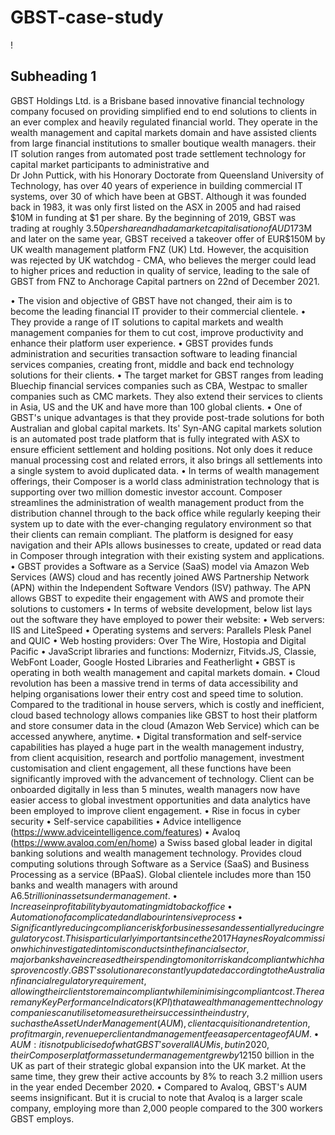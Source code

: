 # GBST-case-study

!

## Subheading 1 ##

GBST Holdings Ltd. is a Brisbane based innovative financial technology company focused on providing simplified end to end solutions to clients in an ever complex and heavily regulated financial world. They operate in the wealth management and capital markets domain and have assisted clients from large financial institutions to smaller boutique wealth managers. their IT solution ranges from automated post trade settlement technology for capital market participants to administrative and  
Dr John Puttick, with his Honorary Doctorate from Queensland University of Technology, has over 40 years of experience in building commercial IT systems, over 30 of which have been at GBST. Although it was founded back in 1983, it was only first listed on the ASX in 2005 and had raised $10M in funding at $1 per share. By the beginning of 2019, GBST was trading at roughly $3.50 per share and had a market capitalisation of AUD$173M and later on the same year, GBST received a takeover offer of EUR$150M by UK wealth management platform FNZ (UK) Ltd. However, the acquisition was rejected by UK watchdog - CMA, who believes the merger could lead to higher prices and reduction in quality of service, leading to the sale of GBST from FNZ to Anchorage Capital partners on 22nd of December 2021.

 
•	The vision and objective of GBST have not changed, their aim is to become the leading financial IT provider to their commercial clientele. 
•	They provide a range of IT solutions to capital markets and wealth management companies for them to cut cost, improve productivity and enhance their platform user experience. 
•	GBST provides funds administration and securities transaction software to leading financial services companies, creating front, middle and back end technology solutions for their clients.
•	The target market for GBST ranges from leading Bluechip financial services companies such as CBA, Westpac to smaller companies such as CMC markets. They also extend their services to clients in Asia, US and the UK and have more than 100 global clients.
•	One of GBST's unique advantages is that they provide post-trade solutions for both Australian and global capital markets. Its' Syn-ANG capital markets solution is an automated post trade platform that is fully integrated with ASX to ensure efficient settlement and holding positions. Not only does it reduce manual processing cost and related errors, it also brings all settlements into a single system to avoid duplicated data. 
•	In terms of wealth management offerings, their Composer is a world class administration technology that is supporting over two million domestic investor account. Composer streamlines the administration of wealth management product from the distribution channel through to the back office while regularly keeping their system up to date with the ever-changing regulatory environment so that their clients can remain compliant. The platform is designed for easy navigation and their APIs allows businesses to create, updated or read data in Composer through integration with their existing system and applications.
•	GBST provides a Software as a Service (SaaS) model via Amazon Web Services (AWS) cloud and has recently joined AWS Partnership Network (APN) within the Independent Software Vendors (ISV) pathway. The APN allows GBST to expedite their engagement with AWS and promote their solutions to customers
•	In terms of website development, below list lays out the software they have employed to power their website:
•	Web servers: IIS and LiteSpeed
•	Operating systems and servers: Parallels Plesk Panel and QUIC
•	Web hosting providers: Over The Wire, Hostopia and Digital Pacific
•	JavaScript libraries and functions: Modernizr, Fitvids.JS, Classie, WebFont Loader, Google Hosted Libraries and Featherlight
•	GBST is operating in both wealth management and capital markets domain.
•	Cloud revolution has been a massive trend in terms of data accessibility and helping organisations lower their entry cost and speed time to solution. Compared to the traditional in house servers, which is costly and inefficient, cloud based technology allows companies like GBST to host their platform and store consumer data in the cloud (Amazon Web Service) which can be accessed anywhere, anytime. 
•	Digital transformation and self-service capabilities has played a huge part in the wealth management industry, from client acquisition, research and portfolio management, investment customisation and client engagement, all these functions have been significantly improved with the advancement of technology. Client can be onboarded digitally in less than 5 minutes, wealth managers now have easier access to global investment opportunities and data analytics have been employed to improve client engagement. 
•	Rise in focus in cyber security
•	Self-service capabilities
•	Advice intelligence (https://www.adviceintelligence.com/features)
•	Avaloq (https://www.avaloq.com/en/home)
a Swiss based global leader in digital banking solutions and wealth management technology. Provides cloud computing solutions through Software as a Service (SaaS) and Business Processing as a service (BPaaS). Global clientele includes more than 150 banks and wealth managers with around A$6.5 trillion in assets under management.
•	Increase in profitability by automating mid to back office 
•	Automation of a complicated and labour intensive process
•	Significantly reducing compliance risk for businesses and essentially reducing regulatory cost. This is particularly important since the 2017 Haynes Royal commission which investigated into misconducts in the financial sector, major banks have increased their spending to monitor risk and compliant which has proven costly. GBST's solution are constantly updated according to the Australian financial regulatory requirement, allowing their clients to remain compliant while minimising compliant cost.
There are many Key Performance Indicators (KPI) that a wealth management technology companies can utilise to measure their success in the industry, such as the Asset Under Management (AUM), client acquisition and retention, profit margin, revenue per client and management fee as a percentage of AUM.
•	AUM: it is not publicised of what GBST's overall AUM is, but in 2020, their Composer platform asset under management grew by 12% to just over EUR$150 billion in the UK as part of their strategic global expansion into the UK market. At the same time, they grew their active accounts by 8% to reach 3.2 million users in the year ended December 2020.
•	Compared to Avaloq, GBST's AUM seems insignificant. But it is crucial to note that Avaloq is a larger scale company, employing more than 2,000 people compared to the 300 workers GBST employs.  
